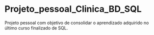 # Projeto_pessoal_Clinica_BD_SQL
Projeto pessoal com objetivo de consolidar o aprendizado adquirido no último curso finalizado de SQL.
